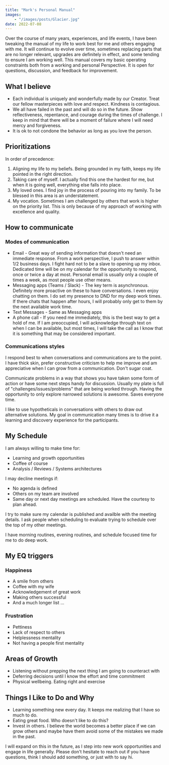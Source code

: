 ```yaml
---
title: "Mark's Personal Manual"
images:
    - "/images/posts/Glacier.jpg"
date: 2022-07-08
---
```

Over the course of many years, experiences, and life events, I have been tweaking the manual of my life to work best for me and others engaging with me.  It will continue to evolve over time, sometimes replacing parts that are no longer relevant, upgrades are definitely in effect, and some tending to ensure I am working well. This manual covers my basic operating constraints both from a working and personal Perspective. It is open for questions, discussion, and feedback for improvement.

## What I believe
* Each individual is uniquely and wonderfully made by our Creator.  Treat our fellow masterpieces with love and respect.  Kindness is contagious.
* We all have failed in the past and will do so in the future.  Show reflectiveness, repentance, and courage during the times of challenge.  I keep in mind that there will be a moment of failure where I will need mercy and forgiveness.
* It is ok to not condone the behavior as long as you love the person.  
 
## Prioritizations 
In order of precedence:
1. Aligning my life to my beliefs. Being grounded in my faith, keeps my life pointed in the right direction.
2. Taking care of myself. I actually find this one the hardest for me, but when it is going well, everything else falls into place.
3. My loved ones.  I find joy in the process of pouring into my family.  To be blessed in this area is an understatement.
4. My vocation.  Sometimes I am challenged by others that work is higher on the priority list.  This is only because of my approach of working with excellence and quality. 

## How to communicate
### Modes of communication
* Email - Great way of sending information that doesn't need an immediate response.  From a work perspective, I push to answer within 1/2 business days.  I fight hard not to be a slave to opening up my inbox.  Dedicated time will be on my calendar for the opportunity to respond, once or twice a day at most.  Personal email is usually only a couple of times a week, as most people use other means.
* Messaging apps (Teams / Slack) - The key term is asynchronous.  Definitely more proactive on these to have conversations.  I even enjoy chatting on them. I do set my presence to DND for my deep work times.  If there chats that happen after hours, I will probably only get to them by the next available work time.
* Text Messages - Same as Messaging apps
* A phone call - If you need me immediately, this is the best way to get a hold of me.  If I am preoccupied, I will acknowledge through text on when I can be available, but most times, I will take the call as I know that it is something that may be considered important.

### Communications styles
I respond best to when conversations and communications are to the point.  I have thick skin, prefer constructive criticism to help me improve and am appreciative when I can grow from a communication. Don't sugar coat.

Communicate problems in a way that shows you have taken some form of action or have some next steps handy for discussion.  Usually my plate is full of "challenges/issues/problems" that are being worked through.  Having the opportunity to only explore narrowed solutions is awesome.  Saves everyone time.

I like to use hypotheticals in conversations with others to draw out alternative solutions.  My goal in communication many times is to drive it a learning and discovery experience for the participants.

## My Schedule
I am always willing to make time for:
* Learning and growth opportunities
* Coffee of course
* Analysis / Reviews / Systems architectures

I may decline meetings if:
* No agenda is defined
* Others on my team are involved
* Same day or next day meetings are scheduled.  Have the courtesy to plan ahead.

I try to make sure my calendar is published and availble with the meeting details.  I ask people when scheduling to evaluate trying to schedule over the top of my other meetings.

I have morning routines, evening routines, and schedule focused time for me to do deep work.  

## My EQ triggers
### Happiness
* A smile from others
* Coffee with my wife
* Acknowledgement of great work
* Making others successful
* And a much longer list ...

### Frustration
* Pettiness
* Lack of respect to others
* Helplessness mentality
* Not having a people first mentality

## Areas of Growth
* Listening without prepping the next thing I am going to counteract with
* Deferring decisions until I know the effort and time commitment
* Physical wellbeing.  Eating right and exercise

## Things I Like to Do and Why
* Learning something new every day.  It keeps me realizing that I have so much to do.
* Eating great food.  Who doesn't like to do this?
* Invest in others.  I believe the world becomes a better place if we can grow others and maybe have them avoid some of the mistakes we made in the past.

I will expand on this in the future, as I step into new work opportunities and engage in life generally.  Please don't hesitate to reach out if you have questions, think I should add something, or just with to say hi.


